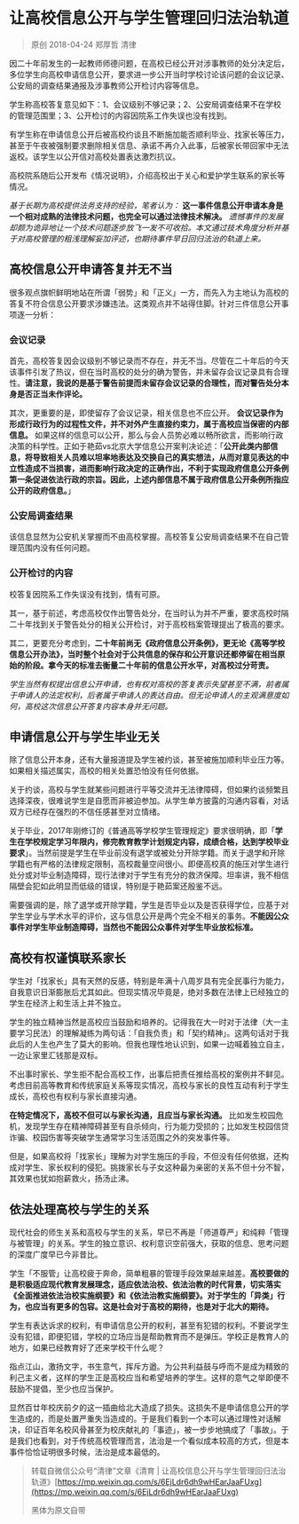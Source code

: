 # 让高校信息公开与学生管理回归法治轨道

> 原创 2018-04-24 郑厚哲 清律

因二十年前发生的一起教师师德问题，在高校已经公开对涉事教师的处分决定后，多位学生向高校申请信息公开，要求进一步公开当时学校讨论该问题的会议记录、公安局的调查结果通报及涉事教师公开检讨内容等信息。

学生称高校答复意见如下：1、会议级别不够记录；2、公安局调查结果不在学校的管理范围里；3、公开检讨的内容因院系工作失误也没有找到。

有学生称在申请信息公开后被高校约谈且不断施加能否顺利毕业、找家长等压力，甚至于午夜被强制要求删除相关信息、承诺不再介入此事，后被家长带回家中无法返校。该学生以公开信对高校处置表达激烈抗议。

高校院系随后公开发布《情况说明》，介绍高校出于关心和爱护学生联系的家长等情况。


*基于长期为高校提供法务支持的经验，笔者认为：*
**这一事件信息公开申请本身是一个相对成熟的法律技术问题，也完全可以通过法律技术解决。**
*遗憾事件的发展却颇为诡异地让一个技术问题逐步放飞一发不可收拾。本文通过技术角度分析并基于对高校管理的粗浅理解妄加评述，也期待事件早日回归法治的轨道上来。*

## 高校信息公开申请答复并无不当

很多观点旗帜鲜明地站在所谓「弱势」和「正义」一方，而先入为主地认为高校的答复不符合信息公开要求涉嫌违法。这类观点并不站得住脚。针对三件信息公开事项逐一分析：

### 会议记录

首先，高校答复因会议级别不够记录而不存在，并无不当。尽管在二十年后的今天该事件引发了热议，但在当时高校的处分的确为警告，并未留存会议记录具有合理性。**请注意，我说的是基于警告前提而未留存会议记录的合理性，而对警告处分本身是否正当未作评论。**

其次，更重要的是，即使留存了会议记录，相关信息也不应公开。
**会议记录作为形成行政行为的过程性文件，并不对外产生直接约束力，属于高校应当保密的内部信息。**
如果这样的信息可以公开，那么与会人员势必难以畅所欲言，而影响行政决策的科学性。正如于艳茹vs北京大学信息公开案判决论述：「**公开此类内部信息，将导致相关人员难以坦率地表达及交换自己的真实想法，从而对意见表达的中立性造成不当损害，进而影响行政决定的正确作出，不利于实现政府信息公开条例第一条促进依法行政的宗旨。因此，上述内部信息不属于政府信息公开条例所指应公开的政府信息。**」

### 公安局调查结果

该信息显然为公安机关掌握而不由高校掌握。高校答复公安局调查结果不在自己管理范围内没有任何问题。

### 公开检讨的内容

校答复因院系工作失误没有找到，情有可原。

其一，基于前述，考虑高校仅作出警告处分，在当时认为并不严重，要求高校时隔二十年找到关于警告处分的相关公开检讨，对于高校档案管理提出了极高的要求。

其二，更要充分考虑到，**二十年前尚无《政府信息公开条例》，更无论《高等学校信息公开办法》，当时整个社会对于公共信息的保存和公开意识还都停留在相当原始的阶段。拿今天的标准去衡量二十年前的信息公开水平，对高校过分苛责。**

*学生当然有权提出信息公开申请，也有权对高校的答复表示失望甚至不满，前者属于申请人的法定权利，后者属于申请人的表达自由。但无论申请人的主观满意度如何，高校这次信息公开答复内容本身并无问题。*

## 申请信息公开与学生毕业无关

除了信息公开本身，还有大量报道提及学生被约谈，甚至被施加顺利毕业压力等。如果相关描述属实，高校的相关处置恐怕没有任何依据。

关于约谈，高校与学生就某些问题进行平等交流并无法律障碍，但如果约谈频繁且选择深夜，很难说学生是自愿而非被迫参加。从学生单方披露的沟通内容看，对话双方已经存在强烈的不信任感甚至对立情绪。

关于毕业，2017年刚修订的《普通高等学校学生管理规定》要求很明确，即「**学生在学校规定学习年限内，修完教育教学计划规定内容，成绩合格，达到学校毕业要求**」。当然前提是学生在毕业前没有退学或被处分开除学籍。而关于退学和开除学籍也有严格的法律规定限制，高校裁量空间很小。即便高校真的施压对学生进行处分或对毕业制造障碍，现行法律对于学生有充分的救济保障。坦率讲，我不相信隔壁会犯如此明显而低级的错误，特别是于艳茹案还殷鉴不远。

需要强调的是，除了退学或开除学籍，学生是否毕业以及是否获得学位，应基于对学生学业与学术水平的评价，这与信息公开是两个完全不相关的事务。**不能因公众事件对学生毕业制造障碍，当然也不能因公众事件对学生毕业放松标准。**

## 高校有权谨慎联系家长

学生对「找家长」具有天然的反感，特别是年满十八周岁具有完全民事行为能力，自我意识日渐膨胀后尤其如此。但现实情况毕竟是，绝对多数在法律上已经独立的学生在经济上和生活上并不独立。

学生的独立精神当然是高校应当鼓励和培养的。记得我在大一时对于法律（大一主要学习民法）的理解凝练为两句话：「自我负责」和「契约精神」。这两句话对于我此后的人生也产生了莫大的影响。但我也理性地认识到，如果一边喊着独立自主，一边让家里汇钱那是双标。

不出事时家长、学生拒不配合高校工作，出事后把责任推给高校的案例并不鲜见。考虑目前高等教育和传统家庭关系等现实情况，高校与家长的良性互动有利于学生成长，高校也有权利与家长直接沟通。

**在特定情况下，高校不但可以与家长沟通，且应当与家长沟通。**
比如发生校园危机，发现学生存在精神障碍甚至有自杀倾向，行为能力受损的；比如发生校园信贷诈骗、校园伤害等突破学生通常学习生活范围之外的突发事件等。

但是，如果高校将「找家长」理解为对学生施压的手段，不但没有任何依据，还构成对学生、家长权利的侵犯。挑拨家长与子女这种最为亲密的关系不但十分不智，其效果也犹如抱薪救火，扬汤止沸。

## 依法处理高校与学生的关系

现代社会的师生关系和高校与学生的关系，早已不再是「师道尊严」和纯粹「管理与被管理」的关系。学生的独立意识、权利意识空前强大，获取的信息、思考问题的深度广度早已今非昔比。

学生「不服管」让高校疲于奔命，简单粗暴的管理手段效果越来越差。**高校要做的是积极适应现代教育发展理念，适应依法治校、依法治教的时代背景，切实落实《全面推进依法治校实施纲要》和《依法治教实施纲要》。对于学生的「异类」行为，也应当有更多的包容。这是社会对于高校的期待，也是对于北大的期待。**


学生有表达诉求的权利，有申请信息公开的权利，甚至有犯错的权利。不要说学生没有犯错，即便犯错，学校的立场应当是帮助教育而不是弹压。学校正是教育人的地方，如果已经教育好了还来学校干什么呢？

指点江山，激扬文字，书生意气，挥斥方遒。为公共利益鼓与呼而不是成为精致的利己主义者，这样的学生正是高校应当和希望培养的学生。这样的意气之举即便不鼓励不提倡，至少也应当保护。


显然百廿年校庆前夕的这一插曲给北大造成了损失。这损失不是申请信息公开的学生造成的，而是处置严重失当造成的。于是我们看到一个本可以通过理性对话解决，印证百年名校风骨甚至为校庆献礼的「事迹」，被一步步地搞成了「事故」。于是我们也看到，对于传统高校管理而言，法治是一个看似成本较高的方式，但是本事件恰恰证明很多时候，法治是成本最低的。



>转载自微信公众号“清律”文章《清育 | 让高校信息公开与学生管理回归法治轨道》[https://mp.weixin.qq.com/s/6EjLdr6dh9wHEarJaaFUxg](https://mp.weixin.qq.com/s/6EjLdr6dh9wHEarJaaFUxg)
>
>黑体为原文自带
